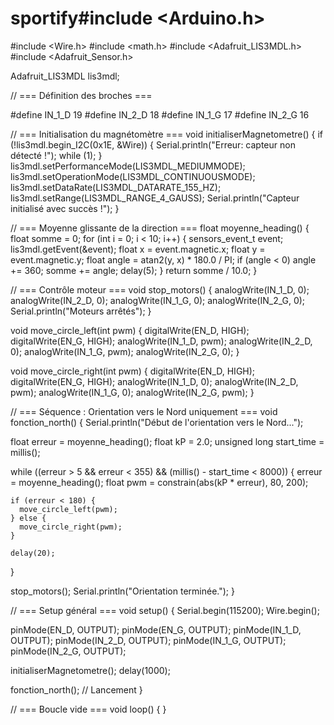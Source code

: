 # sportify#include <Arduino.h>
#include <Wire.h>
#include <math.h>
#include <Adafruit_LIS3MDL.h>
#include <Adafruit_Sensor.h>

Adafruit_LIS3MDL lis3mdl;

// === Définition des broches ===

#define IN_1_D 19
#define IN_2_D 18
#define IN_1_G 17
#define IN_2_G 16

// === Initialisation du magnétomètre ===
void initialiserMagnetometre() {
  if (!lis3mdl.begin_I2C(0x1E, &Wire)) {
    Serial.println("Erreur: capteur non détecté !");
    while (1);
  }
  lis3mdl.setPerformanceMode(LIS3MDL_MEDIUMMODE);
  lis3mdl.setOperationMode(LIS3MDL_CONTINUOUSMODE);
  lis3mdl.setDataRate(LIS3MDL_DATARATE_155_HZ);
  lis3mdl.setRange(LIS3MDL_RANGE_4_GAUSS);
  Serial.println("Capteur initialisé avec succès !");
}

// === Moyenne glissante de la direction ===
float moyenne_heading() {
  float somme = 0;
  for (int i = 0; i < 10; i++) {
    sensors_event_t event;
    lis3mdl.getEvent(&event);
    float x = event.magnetic.x;
    float y = event.magnetic.y;
    float angle = atan2(y, x) * 180.0 / PI;
    if (angle < 0) angle += 360;
    somme += angle;
    delay(5);
  }
  return somme / 10.0;
}

// === Contrôle moteur ===
void stop_motors() {
  analogWrite(IN_1_D, 0);
  analogWrite(IN_2_D, 0);
  analogWrite(IN_1_G, 0);
  analogWrite(IN_2_G, 0);
  Serial.println("Moteurs arrêtés");
}

void move_circle_left(int pwm) {
  digitalWrite(EN_D, HIGH);
  digitalWrite(EN_G, HIGH);
  analogWrite(IN_1_D, pwm);
  analogWrite(IN_2_D, 0);
  analogWrite(IN_1_G, pwm);
  analogWrite(IN_2_G, 0);
}

void move_circle_right(int pwm) {
  digitalWrite(EN_D, HIGH);
  digitalWrite(EN_G, HIGH);
  analogWrite(IN_1_D, 0);
  analogWrite(IN_2_D, pwm);
  analogWrite(IN_1_G, 0);
  analogWrite(IN_2_G, pwm);
}

// === Séquence : Orientation vers le Nord uniquement ===
void fonction_north() {
  Serial.println("Début de l'orientation vers le Nord...");

  float erreur = moyenne_heading();
  float kP = 2.0;
  unsigned long start_time = millis();

  while ((erreur > 5 && erreur < 355) && (millis() - start_time < 8000)) {
    erreur = moyenne_heading();
    float pwm = constrain(abs(kP * erreur), 80, 200);

    if (erreur < 180) {
      move_circle_left(pwm);
    } else {
      move_circle_right(pwm);
    }

    delay(20);
  }

  stop_motors();
  Serial.println("Orientation terminée.");
}

// === Setup général ===
void setup() {
  Serial.begin(115200);
  Wire.begin();

  pinMode(EN_D, OUTPUT);
  pinMode(EN_G, OUTPUT);
  pinMode(IN_1_D, OUTPUT);
  pinMode(IN_2_D, OUTPUT);
  pinMode(IN_1_G, OUTPUT);
  pinMode(IN_2_G, OUTPUT);

  initialiserMagnetometre();
  delay(1000);

  fonction_north(); // Lancement
}

// === Boucle vide ===
void loop() {
}
